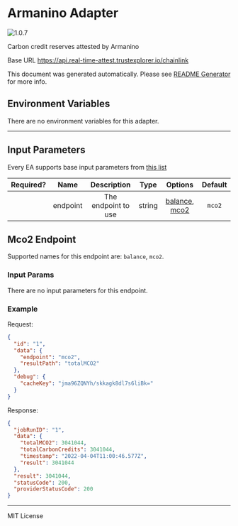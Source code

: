 # Armanino Adapter

![1.0.7](https://img.shields.io/github/package-json/v/smartcontractkit/external-adapters-js?filename=packages/sources/armanino/package.json)

Carbon credit reserves attested by Armanino

Base URL https://api.real-time-attest.trustexplorer.io/chainlink

This document was generated automatically. Please see [README Generator](../../scripts#readme-generator) for more info.

## Environment Variables

There are no environment variables for this adapter.

---

## Input Parameters

Every EA supports base input parameters from [this list](../../core/bootstrap#base-input-parameters)

| Required? |   Name   |     Description     |  Type  |                      Options                      | Default |
| :-------: | :------: | :-----------------: | :----: | :-----------------------------------------------: | :-----: |
|           | endpoint | The endpoint to use | string | [balance](#mco2-endpoint), [mco2](#mco2-endpoint) | `mco2`  |

## Mco2 Endpoint

Supported names for this endpoint are: `balance`, `mco2`.

### Input Params

There are no input parameters for this endpoint.

### Example

Request:

```json
{
  "id": "1",
  "data": {
    "endpoint": "mco2",
    "resultPath": "totalMCO2"
  },
  "debug": {
    "cacheKey": "jma96ZQNYh/skkagk8dl7s6liBk="
  }
}
```

Response:

```json
{
  "jobRunID": "1",
  "data": {
    "totalMCO2": 3041044,
    "totalCarbonCredits": 3041044,
    "timestamp": "2022-04-04T11:00:46.577Z",
    "result": 3041044
  },
  "result": 3041044,
  "statusCode": 200,
  "providerStatusCode": 200
}
```

---

MIT License
